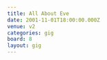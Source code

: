 ```yaml
---
title: All About Eve
date: 2001-11-01T18:00:00.000Z
venue: v2
categories: gig
board: 8
layout: gig
---
```

